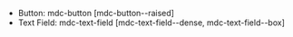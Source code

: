 - Button: mdc-button [mdc-button--raised] 
- Text Field: mdc-text-field [mdc-text-field--dense, mdc-text-field--box]


